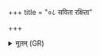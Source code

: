 +++
title = "०८ सविता रक्षिता"

+++
<details><summary>मूलम् (GR)</summary>

सविता रक्षिता  
(…) ॥ +++(see 1bcd)+++
</details>
